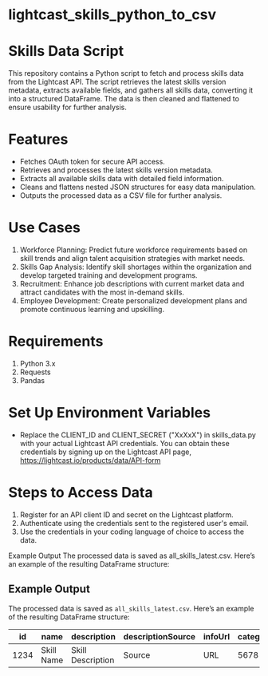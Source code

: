 # lightcast_skills_python_to_csv

# Skills Data Script
This repository contains a Python script to fetch and process skills data from the Lightcast API. The script retrieves the latest skills version metadata, extracts available fields, and gathers all skills data, converting it into a structured DataFrame. The data is then cleaned and flattened to ensure usability for further analysis.

# Features
- Fetches OAuth token for secure API access.
- Retrieves and processes the latest skills version metadata.
- Extracts all available skills data with detailed field information.
- Cleans and flattens nested JSON structures for easy data manipulation.
- Outputs the processed data as a CSV file for further analysis.

# Use Cases
1. Workforce Planning: Predict future workforce requirements based on skill trends and align talent acquisition strategies with market needs.
2. Skills Gap Analysis: Identify skill shortages within the organization and develop targeted training and development programs.
3. Recruitment: Enhance job descriptions with current market data and attract candidates with the most in-demand skills.
4. Employee Development: Create personalized development plans and promote continuous learning and upskilling.

# Requirements
1. Python 3.x
2. Requests
3. Pandas

# Set Up Environment Variables
- Replace the CLIENT_ID and CLIENT_SECRET ("XxXxX") in skills_data.py with your actual Lightcast API credentials. You can obtain these credentials by signing up on the Lightcast API page, https://lightcast.io/products/data/API-form

# Steps to Access Data
1. Register for an API client ID and secret on the Lightcast platform.
2. Authenticate using the credentials sent to the registered user's email.
3. Use the credentials in your coding language of choice to access the data.

Example Output
The processed data is saved as all_skills_latest.csv. Here’s an example of the resulting DataFrame structure:

## Example Output

The processed data is saved as `all_skills_latest.csv`. Here’s an example of the resulting DataFrame structure:

| id   | name       | description       | descriptionSource | infoUrl | category_id | category_name | subcategory_id | subcategory_name | isLanguage | isSoftware | tag_0_key | tag_0_value | type_id | type_name |
|------|------------|-------------------|-------------------|---------|-------------|---------------|----------------|------------------|------------|------------|-----------|-------------|---------|-----------|
| 1234 | Skill Name | Skill Description | Source            | URL     | 5678        | Category Name | 91011          | Subcategory Name | True       | False      | key1      | value1      | 1213    | Type Name |


